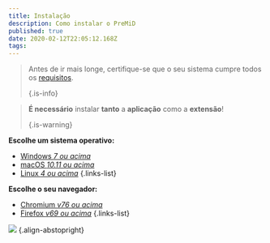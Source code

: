 ```yaml
---
title: Instalação
description: Como instalar o PreMiD
published: true
date: 2020-02-12T22:05:12.168Z
tags:
---
```


> Antes de ir mais longe, certifique-se que o seu sistema cumpre todos os [requisitos](/install/requirements). 
> 
> {.is-info}

> **É necessário** instalar **tanto** a **aplicação** como a **extensão**! 
> 
> {.is-warning}

**Escolhe um sistema operativo:**
- [Windows *7 ou acima*](/install/windows)
- [macOS *10.11 ou acima*](/install/macos)
- [Linux *4 ou acima*](/install/linux)
{.links-list}

**Escolhe o seu navegador:**
- [Chromium *v76 ou acima*](/install/chromium)
- [Firefox *v69 ou acima*](/install/firefox)
{.links-list}

![](https://a.icons8.com/ajlQdsfa/FZhYWV/svg.svg) {.align-abstopright}